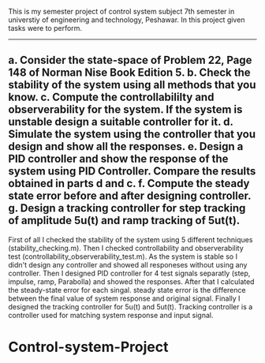 This is my semester project of control system subject 7th semester in universtiy of engineering and technology, Peshawar. 
In this project given tasks were to perform.

-----------------------------------------------------------------------------------------------------
a. Consider the state-space of Problem 22, Page 148 of Norman Nise Book Edition
5.
b. Check the stability of the system using all methods that you know.
c. Compute the controllabililty and observerability for the system. If the system is
unstable design a suitable controller for it.
d. Simulate the system using the controller that you design and show all the
responses.
e. Design a PID controller and show the response of the system using PID Controller. Compare the results obtained in parts d and c.
f. Compute the steady state error before and after designing controller.
g. Design a tracking controller for step tracking of amplitude 5u(t) and ramp
tracking of 5ut(t).
-----------------------------------------------------------------------------------------------------

First of all I checked the stability of the system using 5 different techniques (stability_checking.m).
Then I checked controllability and observerability test (controllability_observerability_test.m).
As the system is stable so I didn't design any controller and showed all responeses without using any controller.
Then I designed PID controller for 4 test signals separatly (step, impulse, ramp, Parabolla) and showed the responses.
After that I calculated the steady-state error for each singal. steady state error is the difference between the final value of system response and original signal.
Finally I designed the tracking controller for 5u(t) and 5ut(t). Tracking controller is a controller used for matching system response and input signal.

# Control-system-Project
